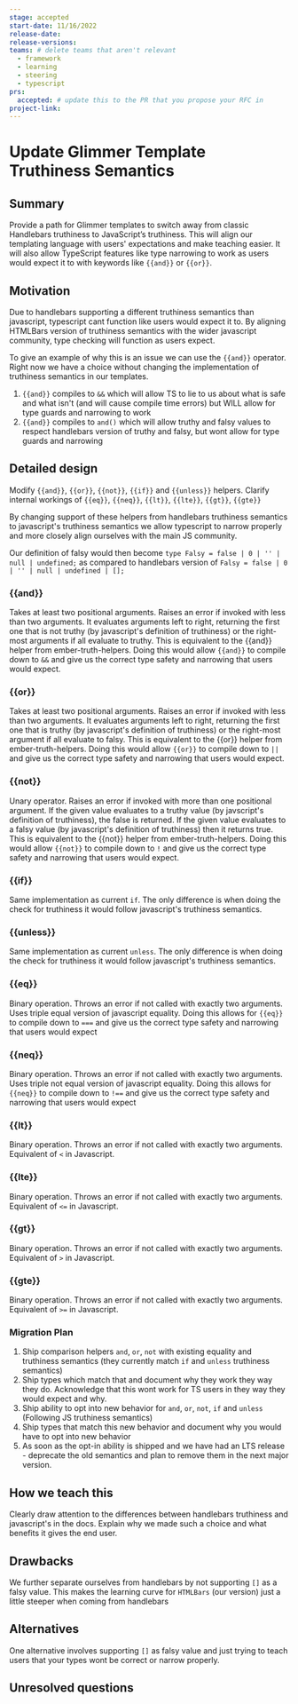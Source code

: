 ```yaml
---
stage: accepted
start-date: 11/16/2022
release-date: 
release-versions:
teams: # delete teams that aren't relevant
  - framework
  - learning
  - steering
  - typescript
prs:
  accepted: # update this to the PR that you propose your RFC in
project-link:
---
```


<!--- 
Directions for above: 

stage: Leave as is
start-date: Fill in with today's date, 2032-12-01T00:00:00.000Z
release-date: Leave as is
release-versions: Leave as is
teams: Include only the [team(s)](README.md#relevant-teams) for which this RFC applies
prs:
  accepted: Fill this in with the URL for the Proposal RFC PR
project-link: Leave as is
-->

# Update Glimmer Template Truthiness Semantics

## Summary

Provide a path for Glimmer templates to switch away from classic Handlebars truthiness to JavaScript’s truthiness. This will align our templating language with users' expectations and make teaching easier. It will also allow TypeScript features like type narrowing to work as users would expect it to with keywords like `{{and}}` or `{{or}}`.

## Motivation

Due to handlebars supporting a different truthiness semantics than javascript, typescript cant function like users would expect it to. 
By aligning HTMLBars version of truthiness semantics with the wider javascript community, type checking will function as users expect. 

To give an example of why this is an issue we can use the `{{and}}` operator. Right now we have a choice without changing the implementation of truthiness semantics in our templates.
1) `{{and}}` compiles to `&&` which will allow TS to lie to us about what is safe and what isn't (and will cause compile time errors) but WILL allow for type guards and narrowing to work
2) `{{and}}` compiles to `and()` which will allow truthy and falsy values to respect handlebars version of truthy and falsy, but wont allow for type guards and narrowing

## Detailed design

Modify `{{and}}`, `{{or}}`, `{{not}}`, `{{if}}` and `{{unless}}` helpers. Clarify internal workings of `{{eq}}`, `{{neq}}`, `{{lt}}`, `{{lte}}`, `{{gt}}`, `{{gte}}`

By changing support of these helpers from handlebars truthiness semantics to javascript's truthiness semantics we allow typescript to narrow properly and more closely align ourselves with the main JS community.

Our definition of falsy would then become `type Falsy = false | 0 | '' | null | undefined;` as compared to handlebars version of `Falsy = false | 0 | '' | null | undefined | [];`

### {{and}}
Takes at least two positional arguments. Raises an error if invoked with less than two arguments. It evaluates arguments left to right, returning the first one that is not truthy (by javascript's definition of truthiness) or the right-most arguments if all evaluate to truthy. This is equivalent to the {{and}} helper from ember-truth-helpers. Doing this would allow `{{and}}` to compile down to `&&` and give us the correct type safety and narrowing that users would expect.

### {{or}}
Takes at least two positional arguments. Raises an error if invoked with less than two arguments. It evaluates arguments left to right, returning the first one that is truthy (by javascript's definition of truthiness) or the right-most argument if all evaluate to falsy. This is equivalent to the {{or}} helper from ember-truth-helpers. Doing this would allow `{{or}}` to compile down to `||` and give us the correct type safety and narrowing that users would expect.

### {{not}}
Unary operator. Raises an error if invoked with more than one positional argument. If the given value evaluates to a truthy value (by javscript's definition of truthiness), the false is returned. If the given value evaluates to a falsy value (by javascript's definition of truthiness) then it returns true. This is equivalent to the {{not}} helper from ember-truth-helpers. Doing this would allow `{{not}}` to compile down to `!` and give us the correct type safety and narrowing that users would expect.

### {{if}}
Same implementation as current `if`. The only difference is when doing the check for truthiness it would follow javascript's truthiness semantics.

### {{unless}}
Same implementation as current `unless`. The only difference is when doing the check for truthiness it would follow javascript's truthiness semantics.

### {{eq}}
Binary operation. Throws an error if not called with exactly two arguments. Uses triple equal version of javascript equality. Doing this allows for `{{eq}}` to compile down to `===` and give us the correct type safety and narrowing that users would expect

### {{neq}}
Binary operation. Throws an error if not called with exactly two arguments. Uses triple not equal version of javascript equality. Doing this allows for `{{neq}}` to compile down to `!==` and give us the correct type safety and narrowing that users would expect

### {{lt}}
Binary operation. Throws an error if not called with exactly two arguments. Equivalent of `<` in Javascript.

### {{lte}}
Binary operation. Throws an error if not called with exactly two arguments. Equivalent of `<=` in Javascript.

### {{gt}}
Binary operation. Throws an error if not called with exactly two arguments. Equivalent of `>` in Javascript.

### {{gte}}
Binary operation. Throws an error if not called with exactly two arguments. Equivalent of `>=` in Javascript.

### Migration Plan
1. Ship comparison helpers `and`, `or`, `not` with existing equality and truthiness semantics (they currently match `if` and `unless` truthiness semantics)
2. Ship types which match that and document why they work they way they do. Acknowledge that this wont work for TS users in they way they would expect and why.
3. Ship ability to opt into new behavior for `and`, `or`, `not`, `if` and `unless` (Following JS truthiness semantics)
4. Ship types that match this new behavior and document why you would have to opt into new behavior
5. As soon as the opt-in ability is shipped and we have had an LTS release - deprecate the old semantics and plan to remove them in the next major version.


## How we teach this

Clearly draw attention to the differences between handlebars truthiness and javascript's in the docs. Explain why we made such a choice and what benefits it gives the end user. 

## Drawbacks

We further separate ourselves from handlebars by not supporting `[]` as a falsy value. This makes the learning curve for `HTMLBars` (our version) just a little steeper when coming from handlebars

## Alternatives

One alternative involves supporting `[]` as falsy value and just trying to teach users that your types wont be correct or narrow properly.

## Unresolved questions


